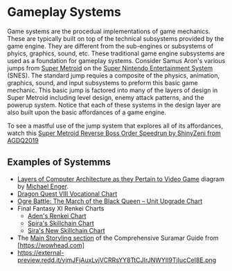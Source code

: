 # Gameplay Systems

Game systems are the procedual implementations of game mechanics. 
These are typically built on top of the technical subsystems provided by the game engine. 
They are different from the sub-engines or subsystems of phyics, graphics, sound, etc.
These traditional game engine subsystems are used as a foundation for gameplay systems.
Consider Samus Aron's various jumps from [Super Metroid](https://www.metroidwiki.org/wiki/Super_Metroid) on the [Super Nintendo Entertainment System](https://en.wikipedia.org/wiki/Super_Nintendo_Entertainment_System) (SNES). 
The standard jump requies a composite of the physics, animation, graphics, sound, and input subsystems to preform this basic game mechanic.
This basic jump is factored into many of the layers of design in Super Metroid including level design, enemy attack patterns, and the powerup system.
Notice that each of these systems in the design layer are also built upon the basic affordances of a game engine. 

To see a mastful use of the jump system that explores all of its affordances, watch this [Super Metroid Reverse Boss Order Speedrun by ShinyZeni from AGDQ2019](https://www.youtube.com/watch?v=rbyV3MCR9xk)


## Examples of Systemms
* [Layers of Computer Architecture as they Pertain to Video Game](https://static.giantbomb.com/uploads/original/0/9456/2500834-layers_of_computer_architecture.png) diagram by [Michael Enger](https://www.giantbomb.com/profile/michaelenger/blog/game-engines-how-do-they-work/101529/).
* [Dragon Quest VIII Vocational Chart](https://i.redd.it/3x9e6g067pnx.png)
* [Ogre Battle: The March of the Black Queen – Unit Upgrade Chart](https://gamefaqs.gamespot.com/snes/588541-ogre-battle-the-march-of-the-black-queen/faqs/74349?print=1)
* Final Fantasy XI Renkei Charts
  * [Aden's Renkei Chart](http://images.somepage.com/ffxi/renkei.jpg)
  * [Spira's Skillchain Chart](http://1.bp.blogspot.com/_vWihfifjeyg/S9blgOPUgHI/AAAAAAAADBA/q5IqwLv_Ulw/s1600/spirascv25lite.jpg)
  * [Sira's New Skillchain Chart](http://www.wilddragonchase.com/ffxi/NewSkillchain1.png)
* The [Main Storyling section](https://www.wowhead.com/comprehensive-suramar-guide#main-storyline) of the Comprehensive Suramar Guide from [https://wowhead.com]
* https://external-preview.redd.it/vjmJFjAuxLvjVCRRsYY8TtCJIrJNWYII9TjIucCeI8E.png

